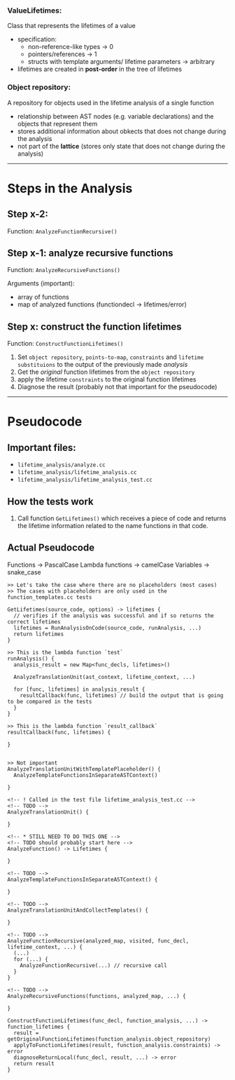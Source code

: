 ### ValueLifetimes:

Class that represents the lifetimes of a value

- specification:
  - non-reference-like types -> 0
  - pointers/references -> 1
  - structs with template arguments/
    lifetime parameters -> arbitrary
- lifetimes are created in **post-order** in the tree of lifetimes

### Object repository:

A repository for objects used in the lifetime analysis of a single function

- relationship between AST nodes (e.g. variable declarations) and the objects that represent them
- stores additional information about obkects that does not change during the analysis
- not part of the **lattice** (stores only state that does not change during the analysis)

---

# Steps in the Analysis

## Step x-2:

Function: `AnalyzeFunctionRecursive()`

## Step x-1: analyze recursive functions

Function: `AnalyzeRecursiveFunctions()`

Arguments (important):

- array of functions
- map of analyzed functions (functiondecl -> lifetimes/error)

## Step x: construct the function lifetimes

Function: `ConstructFunctionLifetimes()`

1. Set `object repository`, `points-to-map`, `constraints` and `lifetime substituions` to the output of the previously made _analysis_
2. Get the _original_ function lifetimes from the `object repository`
3. apply the lifetime `constraints` to the original function lifetimes
4. Diagnose the result (probably not that important for the pseudocode)

---

# Pseudocode

## Important files:

- `lifetime_analysis/analyze.cc`
- `lifetime_analysis/lifetime_analysis.cc`
- `lifetime_analysis/lifetime_analysis_test.cc`

## How the tests work

1. Call function `GetLifetimes()` which receives a piece of code and returns the lifetime information related to the name functions in that code.

## Actual Pseudocode

Functions -> PascalCase
Lambda functions -> camelCase
Variables -> snake_case

```
>> Let's take the case where there are no placeholders (most cases)
>> The cases with placeholders are only used in the function_templates.cc tests

GetLifetimes(source_code, options) -> lifetimes {
  // verifies if the analysis was successful and if so returns the correct lifetimes
  lifetimes = RunAnalysisOnCode(source_code, runAnalysis, ...)
  return lifetimes
}

>> This is the lambda function `test`
runAnalysis() {
  analysis_result = new Map<func_decls, lifetimes>()

  AnalyzeTranslationUnit(ast_context, lifetime_context, ...)

  for [func, lifetimes] in analysis_result {
    resultCallback(func, lifetimes) // build the output that is going to be compared in the tests
  }
}

>> This is the lambda function `result_callback`
resultCallback(func, lifetimes) {

}

```

```

>> Not important
AnalyzeTranslationUnitWithTemplatePlaceholder() {
  AnalyzeTemplateFunctionsInSeparateASTContext()

}

<!-- ! Called in the test file lifetime_analysis_test.cc -->
<!-- TODO -->
AnalyzeTranslationUnit() {

}

<!-- * STILL NEED TO DO THIS ONE -->
<!-- TODO should probably start here -->
AnalyzeFunction() -> Lifetimes {

}

<!-- TODO -->
AnalyzeTemplateFunctionsInSeparateASTContext() {

}

<!-- TODO -->
AnalyzeTranslationUnitAndCollectTemplates() {

}

<!-- TODO -->
AnalyzeFunctionRecursive(analyzed_map, visited, func_decl, lifetime_context, ...) {
  (...)
  for (...) {
    AnalyzeFunctionRecursive(...) // recursive call
  }
}

<!-- TODO -->
AnalyzeRecursiveFunctions(functions, analyzed_map, ...) {

}

ConstructFunctionLifetimes(func_decl, function_analysis, ...) -> function_lifetimes {
  result = getOriginalFunctionLifetimes(function_analysis.object_repository)
  applyToFunctionLifetimes(result, function_analysis.constraints) -> error
  diagnoseReturnLocal(func_decl, result, ...) -> error
  return result
}


```
